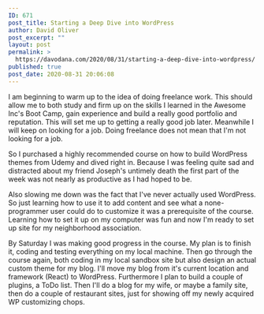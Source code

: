 ```yaml
---
ID: 671
post_title: Starting a Deep Dive into WordPress
author: David Oliver
post_excerpt: ""
layout: post
permalink: >
  https://davodana.com/2020/08/31/starting-a-deep-dive-into-wordpress/
published: true
post_date: 2020-08-31 20:06:08
---
```

<!-- wp:paragraph {"dropCap":true} -->
<p class="has-drop-cap">I am beginning to warm up to the idea of doing freelance work. This should allow me to both study and firm up on the skills I learned in the Awesome Inc's Boot Camp, gain experience and build a really good portfolio and reputation. This will set me up to getting a really good job later. Meanwhile I will keep on looking for a job. Doing freelance does not mean that I'm not looking for a job.</p>
<!-- /wp:paragraph -->

<!-- wp:paragraph -->
<p>So I purchased a highly recommended course on how to build WordPress themes from Udemy and dived right in. Because I was feeling quite sad and distracted about my friend Joseph's untimely death the first part of the week was not nearly as productive as I had hoped to be.</p>
<!-- /wp:paragraph -->

<!-- wp:paragraph -->
<p>Also slowing me down was the fact that I've never actually used WordPress. So just learning how to use it to add content and see what a none-programmer user could do to customize it was a prerequisite of the course. Learning how to set it up on my computer was fun and now I'm ready to set up site for my neighborhood association.</p>
<!-- /wp:paragraph -->

<!-- wp:paragraph -->
<p>By Saturday I was making good progress in the course. My plan is to finish it, coding and testing everything on my local machine. Then go through the course again, both coding in my local sandbox site but also design an actual custom theme for my blog. I'll move my blog from it's current location and framework (React) to WordPress. Furthermore I plan to build a couple of plugins, a ToDo list. Then I'll do a blog for my wife, or maybe a family site, then do a couple of restaurant sites, just for showing off my newly acquired WP customizing chops.</p>
<!-- /wp:paragraph -->